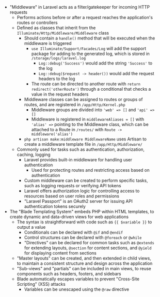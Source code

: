 - "Middleware" in Laravel acts as a filter/gatekeeper for incoming HTTP requests
  - Performs actions before or after a request reaches the application's routes or controllers
  - Defined as classes that inherit from the `Illuminate/Http/Middleware/Middleware` class
    - Should contain a `handle()` method that will be executed when the middleware is triggered
      - `use Illuminate/Support/Facades/Log` will add the support package for adding to the generated log, which is stored in `/storage/logs/laravel.log`
        - `Log::debug('Success')` would add the string `'Success'` to the log
        - `Log::debug($request -> header())` would add the request headers to the log
      - The route can be directed to another route with `return redirect('otherRoute')` through a conditional that checks a value in the request headers
    - Middleware classes can be assigned to routes or groups of routes, and are registered in `/app/Http/Kernel.php`
      - Middleware groups are divided into `'web' => []` and `'api' => []`
      - Middleware is registered in `middlewareAliases = []` with `'alias' =>` pointing to the Middleware class, which can be attached to a Route in `/routes/` with `Route -> middleware('alias')`
    - `php artisan make:middleware MiddlewareName` uses Artisan to create a middleware template file in `/app/Http/Middleware/` 
  - Commonly used for tasks such as authentication, authorization, caching, logging
    - Laravel provides built-in middleware for handling user authentication
      - Used for protecting routes and restricting access based on authentication
    - Custom middleware can be created to perform specific tasks, such as logging requests or verifying API tokens
    - Laravel offers authorization logic for controlling access to resources based on user roles and permissions
    - "Laravel Passport" is an OAuth2 server for issuing API authentication tokens securely
- The "Blade Templating System" embeds PHP within HTML templates, to create dynamic and data-driven views for web applications
  - The syntax is straightforward with code such as `{{ $variable }}` to output a value
    - Conditionals can be declared with `@if` and `@endif`
    - Control structures can be declared with `@foreach` or `@while`
    - "Directives" can be declared for common tasks such as `@extends` for extending layouts, `@section` for content sections, and `@yield` for displaying content from sections
  - "Master layouts" can be created, and then extended in child views, to maintain a consistent structure and design across the application
  - "Sub-views" and "partials" can be included in main views, to reuse components such as headers, footers, and sidebars
  - Blade automatically escapes variables to prevent "Cross-Site Scripting" (XSS) attacks
    - Variables can be unescaped using the `@raw` directive